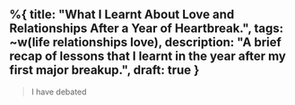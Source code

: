 %{
title: "What I Learnt About Love and Relationships After a Year of Heartbreak.",
tags: ~w(life relationships love),
description: "A brief recap of lessons that I learnt in the year after my first major breakup.",
draft: true
}
---

> I have debated
